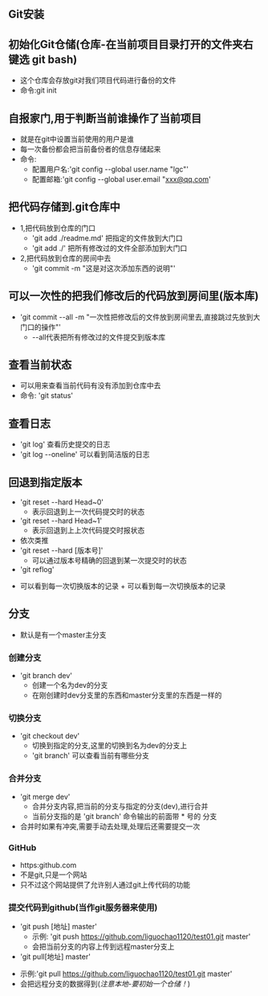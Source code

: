 ## Git安装
## 初始化Git仓储(仓库-在当前项目目录打开的文件夹右键选 git bash)
- 这个仓库会存放git对我们项目代码进行备份的文件
- 命令:git init

## 自报家门,用于判断当前谁操作了当前项目
- 就是在git中设置当前使用的用户是谁
- 每一次备份都会把当前备份者的信息存储起来
- 命令:
  + 配置用户名:'git config --global user.name "lgc"'
  + 配置邮箱:'git config --global user.email "xxx@qq.com'
## 把代码存储到.git仓库中
- 1,把代码放到仓库的门口
  + 'git add ./readme.md' 把指定的文件放到大门口
  + 'git add ./' 把所有修改过的文件全部添加到大门口
- 2,把代码放到仓库的房间中去
  + 'git commit -m "这是对这次添加东西的说明"' 

## 可以一次性的把我们修改后的代码放到房间里(版本库)
- 'git commit --all -m "一次性把修改后的文件放到房间里去,直接跳过先放到大门口的操作"'
   + --all代表把所有修改过的文件提交到版本库

## 查看当前状态
- 可以用来查看当前代码有没有添加到仓库中去
- 命令: 'git status'

## 查看日志
  - 'git log' 查看历史提交的日志
  -  'git log --oneline' 可以看到简洁版的日志
## 回退到指定版本
  - 'git reset --hard Head~0'
    + 表示回退到上一次代码提交时的状态
  - 'git reset --hard Head~1'
    + 表示回退到上上次代码提交时报状态
  - 依次类推
  - 'git reset --hard [版本号]'
    + 可以通过版本号精确的回退到某一次提交时的状态
  - 'git reflog'
   + 可以看到每一次切换版本的记录
    + 可以看到每一次切换版本的记录

## 分支
- 默认是有一个master主分支
  
### 创建分支
  -  'git branch dev'
     + 创建一个名为dev的分支
     + 在刚创建时dev分支里的东西和master分支里的东西是一样的

### 切换分支 
 - 'git checkout dev'
     + 切换到指定的分支,这里的切换到名为dev的分支上
     +  'git branch' 可以查看当前有哪些分支 

### 合并分支
  - 'git merge dev'
      + 合并分支内容,把当前的分支与指定的分支(dev),进行合并
      + 当前分支指的是  'git branch' 命令输出的前面带 * 号的 分支 
  - 合并时如果有冲突,需要手动去处理,处理后还需要提交一次

### GitHub
 - https:github.com
 - 不是git,只是一个网站
 - 只不过这个网站提供了允许别人通过git上传代码的功能


### 提交代码到github(当作git服务器来使用)
 - 'git push [地址] master'
   + 示例: 'git push https://github.com/liguochao1120/test01.git master'
   + 会把当前分支的内容上传到远程master分支上
 - 'git pull[地址] master'
  + 示例:'git pull https://github.com/liguochao1120/test01.git master'
  + 会把远程分支的数据得到(*注意本地-要初始一个仓储！*)




